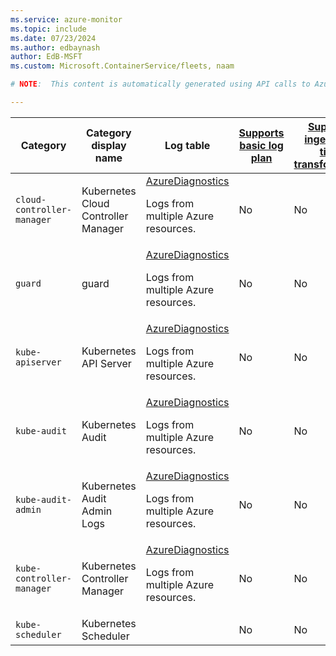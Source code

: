 ```yaml
---
ms.service: azure-monitor
ms.topic: include
ms.date: 07/23/2024
ms.author: edbaynash
author: EdB-MSFT
ms.custom: Microsoft.ContainerService/fleets, naam

# NOTE:  This content is automatically generated using API calls to Azure. Any edits made on these files will be overwritten in the next run of the script. 

---
```

  
  
|Category|Category display name| Log table| [Supports basic log plan](/azure/azure-monitor/logs/basic-logs-configure?tabs=portal-1#compare-the-basic-and-analytics-log-data-plans)|[Supports ingestion-time transformation](/azure/azure-monitor/essentials/data-collection-transformations)| Example queries |Costs to export|
|---|---|---|---|---|---|---|
|`cloud-controller-manager` |Kubernetes Cloud Controller Manager |[AzureDiagnostics](/azure/azure-monitor/reference/tables/azurediagnostics)<p>Logs from multiple Azure resources.|No|No|[Queries](/azure/azure-monitor/reference/queries/azurediagnostics#queries-for-microsoftcontainerservice)|Yes |
|`guard` |guard |[AzureDiagnostics](/azure/azure-monitor/reference/tables/azurediagnostics)<p>Logs from multiple Azure resources.|No|No|[Queries](/azure/azure-monitor/reference/queries/azurediagnostics#queries-for-microsoftcontainerservice)|Yes |
|`kube-apiserver` |Kubernetes API Server |[AzureDiagnostics](/azure/azure-monitor/reference/tables/azurediagnostics)<p>Logs from multiple Azure resources.|No|No|[Queries](/azure/azure-monitor/reference/queries/azurediagnostics#queries-for-microsoftcontainerservice)|Yes |
|`kube-audit` |Kubernetes Audit |[AzureDiagnostics](/azure/azure-monitor/reference/tables/azurediagnostics)<p>Logs from multiple Azure resources.|No|No|[Queries](/azure/azure-monitor/reference/queries/azurediagnostics#queries-for-microsoftcontainerservice)|Yes |
|`kube-audit-admin` |Kubernetes Audit Admin Logs |[AzureDiagnostics](/azure/azure-monitor/reference/tables/azurediagnostics)<p>Logs from multiple Azure resources.|No|No|[Queries](/azure/azure-monitor/reference/queries/azurediagnostics#queries-for-microsoftcontainerservice)|Yes |
|`kube-controller-manager` |Kubernetes Controller Manager |[AzureDiagnostics](/azure/azure-monitor/reference/tables/azurediagnostics)<p>Logs from multiple Azure resources.|No|No|[Queries](/azure/azure-monitor/reference/queries/azurediagnostics#queries-for-microsoftcontainerservice)|Yes |
|`kube-scheduler` |Kubernetes Scheduler ||No|No||Yes |